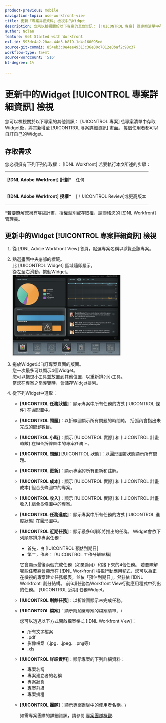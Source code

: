 ```yaml
---
product-previous: mobile
navigation-topic: use-workfront-view
title: 更新「專案詳細資料」檢視中的Widget
description: 您可以檢視關於以下專案的其他資訊： [!UICONTROL 專案] 從專案清單中存取Widget後，將其新增至 [!UICONTROL 專案詳細資訊] 畫面。 每個使用者都可以自訂自己的Widget。
author: Nolan
feature: Get Started with Workfront
exl-id: 593dc4a2-20aa-44d3-b819-1d4b160095ed
source-git-commit: 854eb3c0e4ee49315c36e00c7012e0baf2d98c37
workflow-type: tm+mt
source-wordcount: '516'
ht-degree: 1%

---
```


# 更新中的Widget [!UICONTROL 專案詳細資訊] 檢視

您可以檢視關於以下專案的其他資訊： [!UICONTROL 專案] 從專案清單中存取Widget後，將其新增至 [!UICONTROL 專案詳細資訊] 畫面。 每個使用者都可以自訂自己的Widget。

## 存取需求

您必須擁有下列下列存取權： [!DNL Workfront] 若要執行本文所述的步驟：

<table style="table-layout:auto"> 
 <col> 
 </col> 
 <col> 
 </col> 
 <tbody> 
  <tr> 
   <td role="rowheader"><strong>[!DNL Adobe Workfront] 計劃*</strong></td> 
   <td> <p>任何</p> </td> 
  </tr> 
  <tr> 
   <td role="rowheader"><strong>[!DNL Adobe Workfront] 授權*</strong></td> 
   <td> <p>[！UICONTROL Review]或更高版本</p> </td> 
  </tr> 
 </tbody> 
</table>

&#42;若要瞭解您擁有哪些計畫、授權型別或存取權，請聯絡您的 [!DNL Workfront] 管理員。

## 更新中的Widget [!UICONTROL 專案詳細資訊] 檢視

1. 從 [!DNL Adobe Workfront View] 首頁，點選專案名稱以導覽至該專案。
1. 點選畫面中央底部的標籤。\
   此 [!UICONTROL Widget] 區域隨即顯示。\
   從左至右滑動，捲動Widget。\
   ![](assets/screen-shot-2013-009-11-at-8.25.01-am-350x262.png)

1. 拖放Widget以自訂專案頁面的版面。\
   您一次最多可以顯示4個Widget。\
   您可以拖曳小工具並放置到其他位置，以重新排列小工具。\
   當您在專案之間導覽時，會儲存Widget排列。

1. 從下列Widget中選取：

   * **[!UICONTROL 任務狀態]**：顯示專案中所有任務的方式 [!UICONTROL 條件] 在圓形圖中。
   * **[!UICONTROL 問題]**：以折線圖顯示所有問題的時間軸。 括弧內會指出未完成的問題數目。
   * **[!UICONTROL 小時]**：顯示 [!UICONTROL 實際] 和 [!UICONTROL 計畫時數] 在組合折線圖中的專案任務上。
   * **[!UICONTROL 問題]** [!UICONTROL 狀態]：以圓形圖按狀態顯示所有問題。
   * **[!UICONTROL 更新]**：顯示專案的所有更新和註解。
   * **[!UICONTROL 成本]**：顯示 [!UICONTROL 實際] 和 [!UICONTROL 計畫成本] 組合長條圖中的專案。
   * **[!UICONTROL 收入]**：顯示 [!UICONTROL 實際] 和 [!UICONTROL 計畫收入] 組合長條圖中的專案。
   * **[!UICONTROL 任務進度]**：顯示專案中所有任務的方式 [!UICONTROL 進度狀態] 在圓形圖中。
   * **[!UICONTROL 近期任務]**：顯示最多6項即將推出的任務。 Widget會依下列順序排序專案任務：

      * 首先，由 [!UICONTROL 預估到期日]
      * 第二，作者： [!UICONTROL 工作分解結構]

      它會顯示最後兩個完成任務（如果適用）和接下來的4個任務。 若要瞭解哪些任務將會顯示在 [!DNL Workfront] 檢視行動應用程式，您可以為正在檢視的專案建立任務報表，並依「預估到期日」，然後依 [!DNL Workfront] 劃分結構。 前6項任務為Workfront View行動應用程式中列出的任務。 [!UICONTROL 近期] 任務Widget。

   * **[!UICONTROL 剩餘任務]**：以折線圖顯示未完成任務。
   * **[!UICONTROL 檔案]**：顯示附加至專案的檔案清單。\

      您可以透過以下方式開啟檔案格式 [!DNL Workfront View]：

      * 所有文字檔案
      * .pdf
      * 影像檔案（.jpg、.jpeg、.png等）
      * .xls
   * **[!UICONTROL 詳細資料]**：顯示專案的下列詳細資料：

      * 專案名稱
      * 專案建立者的名稱
      * 專案狀態
      * 專案群組
      * 專案排程
   * **[!UICONTROL 團隊]**：顯示專案團隊中的使用者名稱。\

      如需專案團隊的詳細資訊，請參閱 [專案團隊概觀](../../../manage-work/projects/planning-a-project/project-team-overview.md).
